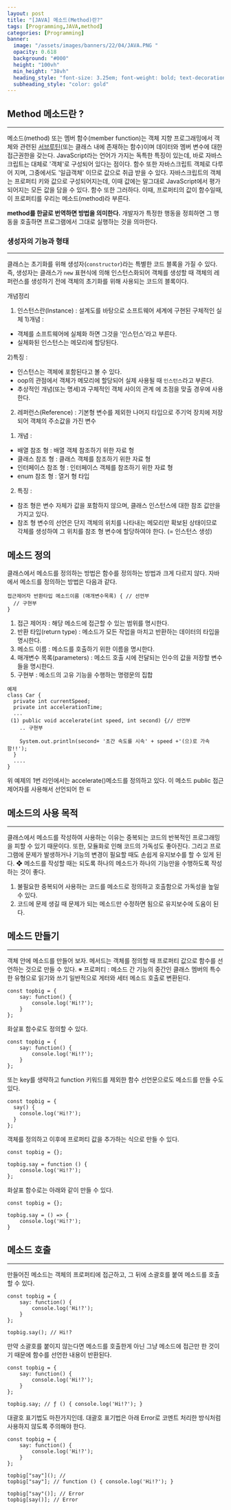 ```yaml
---
layout: post
title: "[JAVA] 메소드(Method)란?" 
tags: [Programming,JAVA,method]
categories: [Programming]
banner:
  image: "/assets/images/banners/22/04/JAVA.PNG "
  opacity: 0.618
  background: "#000"
  height: "100vh"
  min_height: "38vh"
  heading_style: "font-size: 3.25em; font-weight: bold; text-decoration: underline"
  subheading_style: "color: gold"
---
```



## Method 메소드란 ? 
***
메소드(method) 또는 멤버 함수(member function)는 객체 지향 프로그래밍에서 객체와 관련된
<u>서브루틴</u>(또는 클래스 내에 존재하는 함수)이며 데이터와 멤버 변수에 대한 접근권한을 갖는다.
JavaScript라는 언어가 가지는 독특한 특징이 있는데, 바로 자바스크립트는 대체로 '객체'로 구성되어 있다는 점이다.
함수 또한 자바스크립트 객체로 다루어 지며, 그중에서도 '일급객체' 이므로 값으로 취급 받을 수 있다.
자바스크립트의 객체는 프로퍼티 키와 값으로 구성되어지는데, 이때 값에는 말그대로 JavaScript에서 평가되어지는 모든 값을 담을 수 있다.
함수 또한 그러하다.
이때, 프로퍼티의 값이 함수일때, 이 프로퍼티를 우리는 메소드(method)라 부른다.

<b>method를 한글로 번역하면 방법을 의미한다.</b> 개발자가 특정한 행동을 정희하면 그 행동을 호출하면 프로그램에서 
그대로 실행하는 것을 의마한다.

### 생성자의 기능과 형태
***
클래스는 초기화를 위해 생성자(`constructor`)라는 특별한 코드 블록을 가질 수 있다.
즉, 생성자는 클래스가 `new` 표현식에 의해 인스턴스화되어 객체를 생성할 때 
객체의 레퍼런스를 생성하기 전에 객체의 초기화를 위해 사용되는 코드의 블록이다.  


개념정리
1. 인스턴스란(Instance) : 설계도를 바탕으로 소프트웨어 세계에 구현된 구체적인 실체
 1)개념 :  
  - 객체를 소프트웨어에 실체화 하면 그것을 '인스턴스'라고 부른다.
  - 실체화된 인스턴스는 메모리에 할당된다.

 2)특징 :
 - 인스턴스는 객체에 포함된다고 볼 수 있다.
 - oop의 관점에서 객체가 메모리에 할당되어 실제 사용될 때 `인스턴스`라고 부른다.
 - 추상적인 개념(또는 명세)과 구체적인 객체 사이의 관계 에 초점을 맞출 경우에 사용한다.

2. 레퍼런스(Reference) : 기본형 변수를 제외한 나머지 타입으로 주기억 장치에 저장되어 객체의 주소값을 가진 변수
 1) 개념 : 
- 배열 참조 형 : 배열 객체 참조하기 위한 자료 형 
- 클래스 참조 형 : 클래스 객체를 참조하기 위한 자료 형
- 인터페이스 참조 형 : 인터페이스 객체를 참조하기 위한 자료 형 
- enum 참조 형 : 열거 형 타입

 2) 특징 : 
 - 참조 형은 변수 자체가 값을 포함하지 않으며, 클래스 인스턴스에 대한 참조 값만을 가지고 있다.
 - 참조 형 변수의 선언은 단지 객체의 위치를 나타내는 메모리만 확보된 상태이므로 각체를 생성하여 그 위치를 참조 형 변수에 할당하여야 한다. (= 인스턴스 생성)

## 메소드 정의
클래스에서 메소드를 정의하는 방법은 함수를 정의하는 방법과 크게 다르지 않다.
자바에서 메소드를 정의하는 방법은 다음과 같다.

~~~
접근제어자 반환타입 메소드이름 (매개변수목록) { // 선언부
  // 구현부 
}
~~~
1. 접근 제어자 : 해당 메소드에 접근할 수 있는 범위를 명시한다.
2. 반환 타입(return type) : 메소드가 모든 작업을 마치고 반환하는 데이터의 타입을 명시한다.
3. 메소드 이름 : 메소드를 호출하기 위한 이름을 명시한다.
4. 매개변수 목록(parameters) : 메소드 호출 시에 전달되는 인수의 값을 저장할 변수들을 명시한다.
5. 구현부 : 메소드의 고유 기능을 수행하는 명령문의 집합

~~~
예제
class Car { 
  private int currentSpeed;
  private int accelerationTime;
  ...
 (1) public void accelerate(int speed, int second) {// 선언부
    .. 구현부

    System.out.println(second+ '초간 속도를 시속' + speed +'(으)로 가속함!!');
  }
  ....
}
~~~

위 예제의 1번 라인에서는 accelerate()메소드를 정의하고 있다.
이 메소드 public 접근 제어자를 사용해서 선언되어 한 ㅌ


## 메소드의 사용 목적
***
클래스에서 메소드를 작성하여 사용하는 이유는 중복되는 코드의 반복적인 프로그래밍을 피할 수 있기 때문이다.
또한, 모듈화로 인해 코드의 가독성도 좋아진다.
그리고 프로그램에 문제가 발생하거나 기능의 변경이 필요할 때도 손쉽게 유지보수를 할 수 있게 된다.
❖ 메소드를 작성할 때는 되도록 하나의 메소드가 하나의 기능만을 수행하도록 작성하는 것이 좋다.

1. 불필요한 중복되어 사용하는 코드를 메소드로 정의하고 호출함으로 가독성을 높일 수 있다.
2. 코드에 문제 생길 때 문제가 되는 메소드만 수정하면 됨으로 유지보수에 도움이 된다.

## 메소드 만들기
***
객체 안에 메소드를 만들어 보자. 메서드는 객체를 정의할 때 프로퍼티 값으로 
함수를 선언하는 것으로 만들 수 있다.
※ 프로퍼티 : 메소드 간 기능의 중간인 클래스 멤버의 특수한 유형으로 읽기와 쓰기 일반적으로 게터와 세터 메소드 호출로 변환된다.

~~~
const topbig = {
    say: function() {
    	console.log('Hi!?');
    }
};
~~~
화살표 함수로도 정의할 수 있다.
~~~
const topbig = {
    say: function() {
    	console.log('Hi!?');
    }
};
~~~

또는 key를 생략하고 function 키워드를 제외한 함수 선언문으로도 메소드를 만들 수도 있다.
~~~
const topbig = {
  say() {
    console.log('Hi!?');
  }
};
~~~

객체를 정의하고 이후에 프로퍼티 값을 추가하는 식으로 만들 수 있다.
~~~
const topbig = {};

topbig.say = function () {
    console.log('Hi!?');
};
~~~

화살표 함수로는 아래와 같이 만들 수 있다.
~~~
const topbig = {};

topbig.say = () => {
    console.log('Hi!?');
}
~~~

## 메소드 호출
***
만들어진 메소드는 객체의 프로퍼티에 접근하고, 그 뒤에 소괄호를 붙여 메소드를 호출할 수 있다.

~~~
const topbig = {
    say: function() {
    	console.log('Hi!?');
    }
};

topbig.say(); // Hi!?
~~~

만약 소괄호를 붙이지 않는다면 메소드를 호출한게 아닌 그냥 메소드에 접근만 한 것이기 때문에 함수를 선언한 내용이 반환된다.


~~~
const topbig = {
    say: function() {
    	console.log('Hi!?');
    }
};

topbig.say; // ƒ () { console.log('Hi!?'); }
~~~

대괄호 표기법도 마찬가지인데. 대괄호 표기법은 아래 Error로 코멘트 처리한 방식처럼 사용하지 않도록 주의해야 한다.

~~~
const topbig = {
    say: function() {
    	console.log('Hi!?');
    }
};

topbig["say"](); // 
topbig["say"]; // function () { console.log('Hi!?'); }

topbig["say"()]; // Error
topbig[say()]; // Error
~~~
